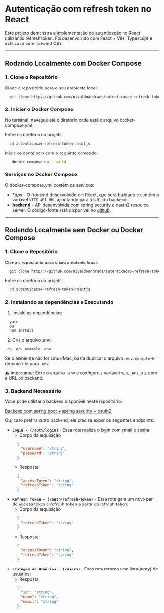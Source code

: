 # Autenticação com refresh token no React

Este projeto demonstra a implementação de autenticação no React utilizando refresh token. Foi desenvolvido com React + Vite, Typescript e estilizado com Tailwind CSS.

---

## Rodando Localmente com Docker Compose

### 1. Clone o Repositório

Clone o repositório para o seu ambiente local:
```bash
  git clone https://github.com/nivaldoandrade/autenticacao-refresh-token-reactjs.git
```

### 2. Iniciar o Docker Compose

No terminal, navegue até o diretório onde está o arquivo docker-compose.yml:

Entre no diretório do projeto:

```bash
  cd autenticacao-refresh-token-reactjs
```

Inicie os containers com o seguinte comando:

```bash
   docker compose up --build
```
### Serviços no Docker Compose

O docker-compose.yml contém os serviços:

 - **app* - O frontend desenvolvido em React, que será buildado e contém a variável `VITE_API_URL` apontando para a URL do backend.
 - **backend** - API desenvolvida com spring security e oauth2 resource server. O código-fonte está disponível no [github](https://github.com/nivaldoandrade/spring-security.git).

---

## Rodando Localmente sem Docker ou Docker Compose

### 1. Clone o Repositório

Clone o repositório para o seu ambiente local:
```bash
  git clone https://github.com/nivaldoandrade/autenticacao-refresh-token-reactjs.git
```

Entre no diretório do projeto:

```bash
  cd autenticacao-refresh-token-reactjs
```

### 2. Instalando as dependências e Executando

1. Instale as dependências:

```bash
  yarn
  ou
  npm install
```

2. Crie o arquivo .env:

```bash
 cp .env.example .env
```

Se o ambiente não for Linux/Mac, basta duplicar o arquivo `.env.example` e renomeá-lo para `.env`.

⚠ Importante: Edite o arquivo `.env` e configure a variável `VITE_API_URL` com a URL do backend.

### 3. Backend Necessário

Você pode utilizar o backend disponível neste repositório:

[Backend com spring boot + spring security + oauth2 ](https://github.com/nivaldoandrade/spring-security.git)

Ou, caso prefira outro backend, ele precisa expor os seguintes endpoints:

- **`Login - (/auth/login)`** - Essa rota realiza o login com email e senha:
  - Corpo da requisição:
  ``` JSON
    {
      "username": "string",
      "password": "string"
    }
  ```
  - Resposta:
  ``` JSON
    {
      "accessToken": "string",
      "refreshToken": "string"
    }
  ```
- **`Refresh Token - (/auth/refresh-token)`** - Essa rota gera um novo par de access token e refresh token a partir do refresh token:
    - Corpo da requisição:
    ``` JSON
      {
        "refreshToken": "string"
      }
    ```
    - Resposta:
    ``` JSON
      {
        "accessToken": "string",
        "refreshToken": "string"
      }
    ```
- **`Listagem de Usuários - (/users)`** - Essa rota retorna uma lista(array) de usuários:
    - Resposta:
    ``` JSON
      [{
        "id": "string",
        "name": "string",
        "email": "string"
      }]
    ```




